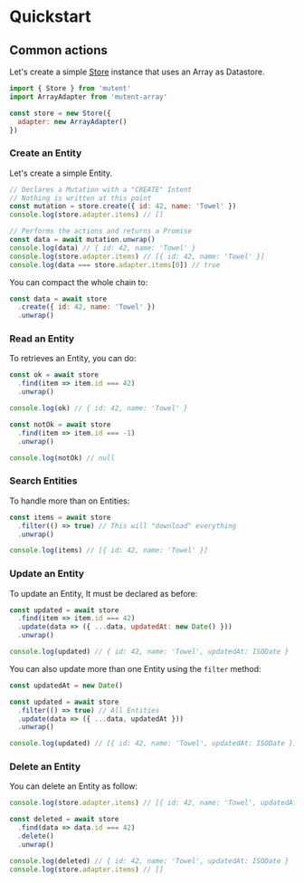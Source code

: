 # Quickstart

## Common actions

Let's create a simple [Store](./store.md) instance that uses an Array as Datastore.

```javascript
import { Store } from 'mutent'
import ArrayAdapter from 'mutent-array'

const store = new Store({
  adapter: new ArrayAdapter()
})
```

### Create an Entity

Let's create a simple Entity.

```javascript
// Declares a Mutation with a "CREATE" Intent
// Nothing is written at this point
const mutation = store.create({ id: 42, name: 'Towel' })
console.log(store.adapter.items) // []

// Performs the actions and returns a Promise
const data = await mutation.unwrap()
console.log(data) // { id: 42, name: 'Towel' }
console.log(store.adapter.items) // [{ id: 42, name: 'Towel' }]
console.log(data === store.adapter.items[0]) // true
```

You can compact the whole chain to:

```javascript
const data = await store
  .create({ id: 42, name: 'Towel' })
  .unwrap()
```

### Read an Entity

To retrieves an Entity, you can do:

```javascript
const ok = await store
  .find(item => item.id === 42)
  .unwrap()

console.log(ok) // { id: 42, name: 'Towel' }

const notOk = await store
  .find(item => item.id === -1)
  .unwrap()

console.log(notOk) // null
```

### Search Entities

To handle more than on Entities:

```javascript
const items = await store
  .filter(() => true) // This will "download" everything
  .unwrap()

console.log(items) // [{ id: 42, name: 'Towel' }]
```

### Update an Entity

To update an Entity, It must be declared as before:

```javascript
const updated = await store
  .find(item => item.id === 42)
  .update(data => ({ ...data, updatedAt: new Date() }))
  .unwrap()

console.log(updated) // { id: 42, name: 'Towel', updatedAt: ISODate }
```

You can also update more than one Entity using the `filter` method:

```javascript
const updatedAt = new Date()

const updated = await store
  .filter(() => true) // All Entities
  .update(data => ({ ...data, updatedAt }))
  .unwrap()

console.log(updated) // [{ id: 42, name: 'Towel', updatedAt: ISODate }]
```

### Delete an Entity

You can delete an Entity as follow:

```javascript
console.log(store.adapter.items) // [{ id: 42, name: 'Towel', updatedAt: ISODate }]

const deleted = await store
  .find(data => data.id === 42)
  .delete()
  .unwrap()

console.log(deleted) // { id: 42, name: 'Towel', updatedAt: ISODate }
console.log(store.adapter.items) // []
```
